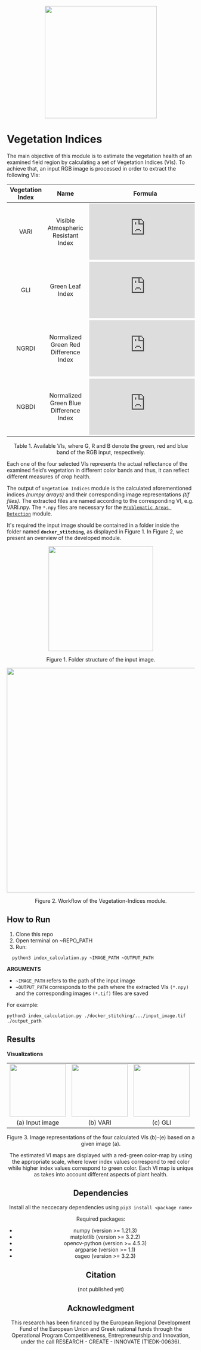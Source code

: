 <p align="center">
<img src="https://user-images.githubusercontent.com/77329407/105342573-3040e900-5be9-11eb-92df-7c09392b1e0c.png" width="300" />


# Vegetation Indices

The main objective of this module is to estimate the vegetation health of an examined field region by calculating a set of Vegetation Indices (VIs). To achieve that, an input RGB image is processed in order to extract the following VIs:

<div align="center">
  
| Vegetation Index | Name | Formula |  
| :---: | :---: | :---: |
| VARI  | Visible Atmospheric Resistant Index   |![equation](https://latex.codecogs.com/gif.latex?%5Cbg_white%20%5Cfrac%7BG-R%7D%7BG&plus;R&plus;B%7D)|
| GLI   | Green Leaf Index                      |![equation](https://latex.codecogs.com/gif.latex?%5Cbg_white%20%5Cfrac%7B2%5Ctimes%7BG%7D-R&plus;B%7D%7B2%5Ctimes%7BG%7D&plus;R&plus;B%7D)|
| NGRDI | Normalized Green Red Difference Index |![equation](https://latex.codecogs.com/gif.latex?%5Cbg_white%20%5Cfrac%7BG-R%7D%7BG&plus;R%20%7D)|
| NGBDI | Normalized Green Blue Difference Index|![equation](https://latex.codecogs.com/gif.latex?%5Cbg_white%20%5Cfrac%7BG-B%7D%7BG&plus;B%7D)|

</div>
<figcaption align = "center"><p align="center">Table 1. Available VIs, where G, R and B denote the green, red and blue band of the RGB input, respectively.</figcaption>
</figure>

Each one of the four selected VIs represents the actual reflectance of the examined field’s vegetation in different color bands and thus, it can reflect different measures of crop health.




The output of ```Vegetation Indices``` module is the calculated aforementioned indices *(numpy arrays)*  and their corresponding image representations *(tif files)*. The extracted files are named according to the corresponding VI, e.g. VARI.npy. Τhe ```*.npy``` files are necessary for the [```Problematic Areas Detection```](https://github.com/CoFly-Project/Problematic-Areas-Detection/tree/cofly-branch) module. 

It's required the input image should be contained in a folder inside the folder named __```docker_stitching```__, as displayed in Figure 1. In Figure 2, we present an overview of the developed module.  
  

<!-- <p align="center">
<img src="https://user-images.githubusercontent.com/80779522/145552832-abfffbf3-995c-4321-aa73-d9c05ee2776e.png" width="320" />
<figcaption align = "center"><p align="center">
  Figure 1. Folder structure of the input image.</figcaption>
</figure> -->

<p align="center">
<img src="https://user-images.githubusercontent.com/80779522/145723317-798a74fe-8eb5-49be-9c22-5831a0e01127.png" width="280" />
<figcaption align = "center"><p align="center">
  Figure 1. Folder structure of the input image.</figcaption>
</figure>


<!-- The results are stored in a folder that has the same name with __`project_A`__ folder. In Figure 2, we present an overview of the developed module. -->

<!-- In Figure 2, we present an overview of the developed module based on (a) an input image and the extracted (b) VARI image representation with its corrsponding *.npy file (VARI.npy)
 -->

<p align="center">
<img src="https://user-images.githubusercontent.com/80779522/145774546-15e623dc-5987-4ad8-8cb8-ac82351b2800.png" width="600" />
<figcaption align = "center"><p align="center">
  Figure 2. Workflow of the Vegetation-Indices module.</figcaption>
</figure>


<!-- <p align="center">
<img src="https://user-images.githubusercontent.com/80779522/138075476-984e9c20-7fe3-4bc6-8abc-0129caf50606.png" width="400" />
<figcaption align = "center"><p align="center">
  Figure 2. Workflow of the Vegetation-Indices module.</figcaption>
</figure>
 -->

## How to Run

1. Clone this repo
2. Open terminal on ~REPO_PATH
3. Run: 
```
  python3 index_calculation.py ~IMAGE_PATH ~OUTPUT_PATH
```

**ARGUMENTS**
  
* ```~IMAGE_PATH``` refers to the path of the input image
* ```~OUTPUT_PATH``` corresponds to the path where the extracted VIs ```(*.npy)``` and the corresponding images ```(*.tif)``` files are saved
  
For example:
  ```
  python3 index_calculation.py ./docker_stitching/.../input_image.tif ./output_path
  ```
  
## Results
**Visualizations**

<table class="center">
   <tr class="center">
    <td><img src= "https://user-images.githubusercontent.com/80779522/137907718-30362a0c-55ec-4fb8-a022-d55cd35f54f9.png" align="center" width="150" height="140"/></td>
    <td><img src= "https://user-images.githubusercontent.com/80779522/136771613-e153e5e7-4f81-4ff0-9832-667e636e1c4a.png" align="center" width="150" height="140"/></td>
    <td><img src= "https://user-images.githubusercontent.com/80779522/136929438-9a4e79e1-e4a5-42ea-922f-4247ad13993a.png" align="center" width="150" height="140"/></td>  
    <td><img src= "https://user-images.githubusercontent.com/80779522/136771653-e6b77f42-789f-4100-86ac-68ff013a55ba.png" align="center" width="150" height="140"/></td>
    <td><img src= "https://user-images.githubusercontent.com/80779522/136771673-89c7463d-387d-4c36-a18c-2764fbb1ab1e.png" align="center" width="150" height="140"/></td>  
   </tr>   
 
   <tr align="center">
    <td>(a) Input image</td>
    <td>(b) VARI</td>
    <td>(c) GLI</td>   
    <td>(d) NGRDI</td>
    <td>(e) NGBDI</td> 
  </tr>  
 </table>
<figcaption align = "center"><p align="center"> 
  Figure 3. Image representations of the four calculated VIs (b)-(e) based on a given image (a).
</figure>
  

The estimated VI maps are displayed with a red-green color-map by using the appropriate scale, where lower index values correspond to red color while higher index values correspond to green color. Each VI map is unique as takes into account different aspects of plant health. 

                                                                                                                 
                                                                                                                           
## Dependencies 
Install all the neccecary dependencies using ```pip3 install <package name>```
  
Required packages:
  * numpy (version >= 1.21.3)
  * matplotlib (version >= 3.2.2)
  * opencv-python (version >= 4.5.3)
  * argparse (version >= 1.1)
  * osgeo (version >= 3.2.3)
    
    
## Citation
(not published yet)

## Acknowledgment
This research has been financed by the European Regional Development Fund of the European Union and Greek national funds through the Operational Program Competitiveness, Entrepreneurship and Innovation, under the call RESEARCH - CREATE - INNOVATE (T1EDK-00636).
